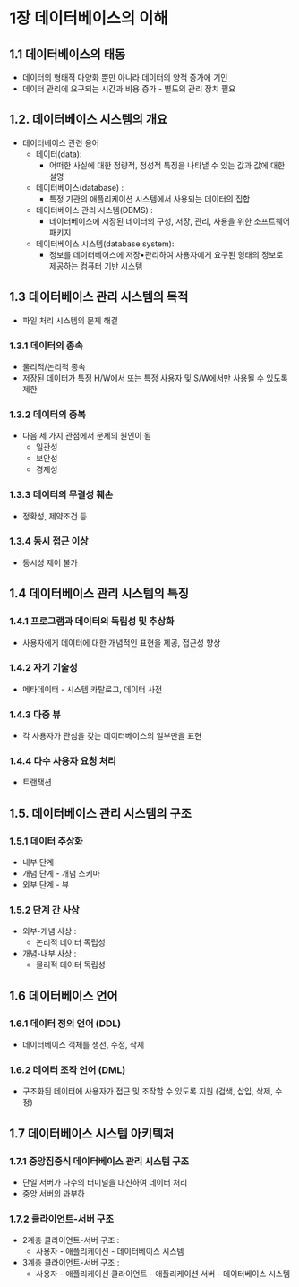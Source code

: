 # 1장 데이터베이스의 이해

## 1.1 데이터베이스의 태동
* 데이터의 형태적 다양화 뿐만 아니라 데이터의 양적 증가에 기인
* 데이터 관리에 요구되는 시간과 비용 증가 - 별도의 관리 장치 필요

## 1.2. 데이터베이스 시스템의 개요
* 데이터베이스 관련 용어
  * 데이터(data): 
    * 어떠한 사실에 대한 정량적, 정성적 특징을 나타낼 수 있는 값과 값에 대한 설명 
  * 데이터베이스(database) : 
    * 특정 기관의 애플리케이션 시스템에서 사용되는 데이터의 집합 
  * 데이터베이스 관리 시스템(DBMS) : 
    * 데이터베이스에 저장된 데이터의 구성, 저장, 관리, 사용을 위한 소프트웨어 패키지 
  * 데이터베이스 시스템(database system):
    * 정보를 데이터베이스에 저장•관리하여 사용자에게 요구된 형태의 정보로 제공하는 컴퓨터 기반 시스템

## 1.3 데이터베이스 관리 시스템의 목적
* 파일 처리 시스템의 문제 해결

### 1.3.1 데이터의 종속 
* 물리적/논리적 종속
* 저장된 데이터가 특정 H/W에서 또는 특정 사용자 및 S/W에서만 사용될 수 있도록 제한

### 1.3.2 데이터의 중복
* 다음 세 가지 관점에서 문제의 원인이 됨
  * 일관성
  * 보안성
  * 경제성

### 1.3.3 데이터의 무결성 훼손
* 정확성, 제약조건 등

### 1.3.4 동시 접근 이상 
* 동시성 제어 불가

## 1.4 데이터베이스 관리 시스템의 특징

### 1.4.1 프로그램과 데이터의 독립성 및 추상화
* 사용자에게 데이터에 대한 개념적인 표현을 제공, 접근성 향상

### 1.4.2 자기 기술성
* 메타데이터 - 시스템 카탈로그, 데이터 사전

### 1.4.3 다중 뷰
* 각 사용자가 관심을 갖는 데이터베이스의 일부만을 표현

### 1.4.4 다수 사용자 요청 처리
* 트랜잭션

## 1.5. 데이터베이스 관리 시스템의 구조

### 1.5.1 데이터 추상화
* 내부 단계
* 개념 단계 - 개념 스키마
* 외부 단계 - 뷰

### 1.5.2 단계 간 사상
* 외부-개념 사상 :
  * 논리적 데이터 독립성
* 개념-내부 사상 :
  * 물리적 데이터 독립성

## 1.6 데이터베이스 언어

### 1.6.1 데이터 정의 언어 (DDL)
* 데이터베이스 객체를 생선, 수정, 삭제

### 1.6.2 데이터 조작 언어 (DML)
* 구조화된 데이터에 사용자가 접근 및 조작할 수 있도록 지원 (검색, 삽입, 삭제, 수정)

## 1.7 데이터베이스 시스템 아키텍처

### 1.7.1 중앙집중식 데이터베이스 관리 시스템 구조
* 단일 서버가 다수의 터미널을 대신하여 데이터 처리
* 중앙 서버의 과부하

### 1.7.2 클라이언트-서버 구조

* 2계층 클라이언트-서버 구조 :
  * 사용자 - 애플리케이션 - 데이터베이스 시스템
* 3계층 클라이언트-서버 구조 : 
  * 사용자 - 애플리케이션 클라이언트 - 애플리케이션 서버 - 데이터베이스 시스템
